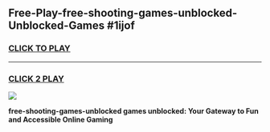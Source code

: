 
## Free-Play-free-shooting-games-unblocked-Unblocked-Games #1ijof
<h3>
<a href="https://news.freeplayer.one?title=free-shooting-games-unblocked&ref=8M">CLICK TO PLAY</a></h3>
<hr>

<h3>
<a href="https://news.freeplayer.one?title=free-shooting-games-unblocked&ref=8M">CLICK 2 PLAY</a>
  
</h3>

<a href="https://news.freeplayer.one?title=free-shooting-games-unblocked&ref=8M"><img src="https://clearcache.store/games.png"></a>


**free-shooting-games-unblocked games unblocked: Your Gateway to Fun and Accessible Online Gaming**
